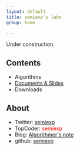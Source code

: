 ```yaml
---
layout: default
title: semiexp's labo
group: home

---
```

Under construction.

## Contents
- Algorithms
- [Documents & Slides](docs/index.html)
- Downloads

## About
- Twitter: [semiexp](https://twitter.com/semiexp)
- TopCoder: <span style="color:red">semiexp</span>
- Blog: [Algorithmer's note](http://d.hatena.ne.jp/semiexp/)
- github: [semiexp](https://github.com/semiexp/)
